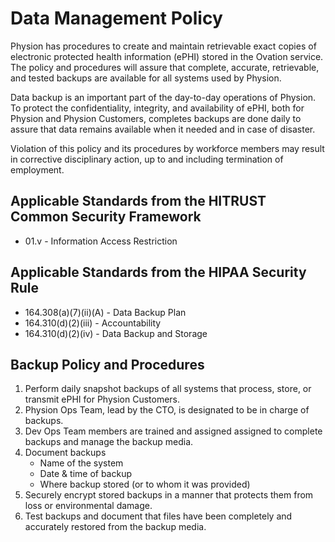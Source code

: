 # Data Management Policy

Physion has procedures to create and maintain retrievable exact copies of electronic protected health information (ePHI) stored in the Ovation service. The policy and procedures will assure that complete, accurate, retrievable, and tested backups are available for all systems used by Physion.
  
Data backup is an important part of the day-to-day operations of Physion. To protect the confidentiality, integrity, and availability of ePHI, both for Physion and Physion Customers, completes backups are done daily to assure that data remains available when it needed and in case of disaster.

Violation of this policy and its procedures by workforce members may result in corrective disciplinary action, up to and including termination of employment.

## Applicable Standards from the HITRUST Common Security Framework

* 01.v - Information Access Restriction

## Applicable Standards from the HIPAA Security Rule

* 164.308(a)(7)(ii)(A) - Data Backup Plan
* 164.310(d)(2)(iii) - Accountability
* 164.310(d)(2)(iv) - Data Backup and Storage

## Backup Policy and Procedures

1. Perform daily snapshot backups of all systems that process, store, or transmit ePHI for Physion Customers.
2. Physion Ops Team, lead by the CTO, is designated to be in charge of backups. <!-- CTO => VP of Engineering -->
3. Dev Ops Team members are trained and assigned assigned to complete backups and manage the backup media.
4. Document backups 
	* Name of the system
	* Date & time of backup
	* Where backup stored (or to whom it was provided)
5. Securely encrypt stored backups in a manner that protects them from loss or environmental damage.
6. Test backups and document that files have been completely and accurately restored from the backup media.